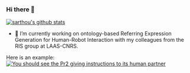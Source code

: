 ### Hi there 👋

<!--
**sarthou/sarthou** is a ✨ _special_ ✨ repository because its `README.md` (this file) appears on your GitHub profile.

Here are some ideas to get you started:

- 🔭 I’m currently working on ...
- 🌱 I’m currently learning ...
- 👯 I’m looking to collaborate on ...
- 🤔 I’m looking for help with ...
- 💬 Ask me about ...
- 📫 How to reach me: ...
- 😄 Pronouns: ...
- ⚡ Fun fact: ...
-->

[![sarthou's github stats](https://github-readme-stats.vercel.app/api?username=sarthou)](https://github.com/sarthou)

- 🔭 I’m currently working on ontology-based Referring Expression Generation for Human-Robot Interaction with my colleagues from the RIS group at LAAS-CNRS. 

Here is an example:
[![You should see the Pr2 giving instructions to its human partner](https://img.youtube.com/vi/3YnGh_t-UpY/0.jpg)](https://www.youtube.com/watch?v=3YnGh_t-UpY&t=25s)
